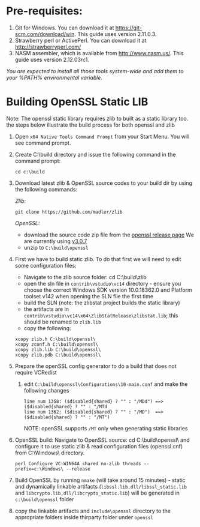 # Pre-requisites:
1. Git for Windows. You can download it at https://git-scm.com/download/win. This guide uses version 2.11.0.3.
2. Strawberry perl or ActivePerl. You can download it at http://strawberryperl.com/
3. NASM assembler, which is available from http://www.nasm.us/. This guide uses version 2.12.03rc1.

*You are expected to install all those tools system-wide and add them to your %PATH% environmental variable.*

# Building OpenSSL Static LIB

Note: The openssl static library requires zlib to built as a static library too. the steps below illustrate the build process for both openssl and zlib

1. Open `x64 Native Tools Command Prompt` from your Start Menu. You will see command prompt.
1. Create C:\build directory and issue the following command in the command prompt:
	```
	cd c:\build
	```
1. Download latest zlib & OpenSSL source codes to your build dir by using the following commands:

	_Zlib:_
	```
	git clone https://github.com/madler/zlib
	```
	_OpenSSL:_
	
	* download the source code zip file from the [openssl release page](https://github.com/openssl/openssl)
	  We are currently using [v3.0.7](https://github.com/openssl/openssl/archive/refs/tags/openssl-3.0.7.zip)
	* unzip to `C:\build\openssl`

1. First we have to build static zlib. To do that first we will need to edit some configuration files:
	* Navigate to the zlib source folder: cd C:\build\zlib
	* open the sln file in `contrib\vstudio\vc14` directory - ensure you choose the correct Windows SDK version 10.0.18362.0 and Platform toolset v142 when opening the SLN file the first time
	* build the SLN (note: the zlibstat project builds the static library)
	* the artifacts are in `contrib\vstudio\vc14\x64\ZlibStatRelease\zlibstat.lib`; this should be renamed to `zlib.lib`
	* copy the following:
	```
	xcopy zlib.h C:\build\openssl\
	xcopy zconf.h C:\build\openssl\
	xcopy zlib.lib C:\build\openssl\
	xcopy zlib.pdb C:\build\openssl\
	```
1. Prepare the openSSL config generator to do a build that does not require VCRedist
   1. edit `C:\build\openssl\Configurations\10-main.conf` and make the following changes
      ```
	  line num 1358: ($disabled{shared} ? "" : "/MDd") ==> ($disabled{shared} ? "" : "/MTd
	  line num 1362: ($disabled{shared} ? "" : "/MD")  ==> ($disabled{shared} ? "" : "/MT")
	  ```
	  NOTE: openSSL supports `/MT` only when generating static libraries
1. OpenSSL build: Navigate to OpenSSL source: cd C:\build\openssl\ and configure it to use static zlib & read configuration files (openssl.cnf) from C:\Windows\ directory.
	```
	perl Configure VC-WIN64A shared no-zlib threads --prefix=c:\Windows\ --release
	```
1. Build OpenSSL by running `nmake` (will take around 15 minutes) - static and dynamically linkable artifacts (`libssl.lib,dll/libssl_static.lib` and `libcrypto.lib,dll/libcrypto_static.lib`) will be generated in `c:\build\openssl` folder
1. copy the linkable artifacts and `include\openssl` directory to the appropriate folders inside thirparty folder under `openssl`